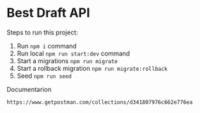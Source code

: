# Best Draft API

Steps to run this project:

1. Run `npm i` command
2. Run local `npm run start:dev` command
3. Start a migrations `npm run migrate`
4. Start a rollback migration `npm run migrate:rollback`
5. Seed `npm run seed` 

Documentarion
```
https://www.getpostman.com/collections/d341807976c662e776ea
```